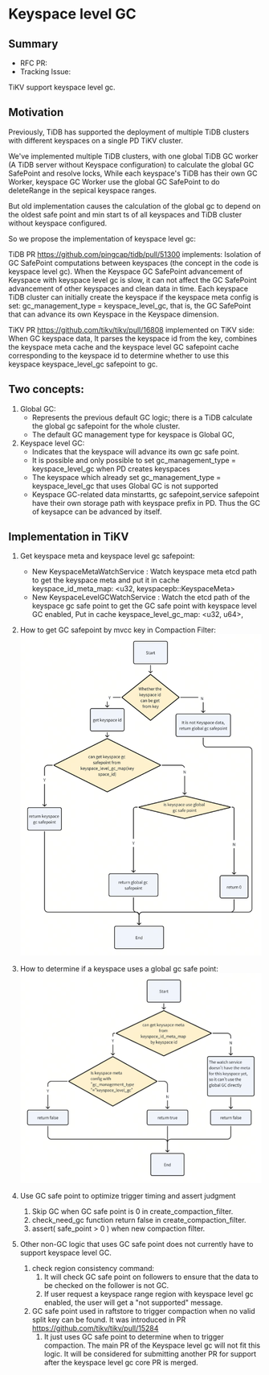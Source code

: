 # Keyspace level GC

## Summary

- RFC PR:
- Tracking Issue: 

TiKV support keyspace level gc.

## Motivation

Previously, TiDB has supported the deployment of multiple TiDB clusters with different keyspaces on a single PD TiKV cluster.

We've implemented multiple TiDB clusters, with one global TiDB GC worker (A TiDB server without Keyspace configuration) to calculate the global GC SafePoint and resolve locks, While each keyspace's TiDB has their own GC Worker, keyspace GC Worker use the global GC SafePoint to do deleteRange in the sepical keyspace ranges.

But old implementation causes the calculation of the global gc to depend on the oldest safe point and min start ts of all keyspaces and TiDB cluster without keyspace configured.

So we propose the implementation of keyspace level gc:

TiDB PR https://github.com/pingcap/tidb/pull/51300 implements: Isolation of GC SafePoint computations between keyspaces (the concept in the code is keyspace level gc). When the Keyspace GC SafePoint advancement of Keyspace with keyspace level gc is slow, it can not affect the GC SafePoint advancement of other keyspaces and clean data in time. Each keyspace TiDB cluster can initially create the keyspace if the keyspace meta config is set: gc_management_type = keyspace_level_gc, that is, the GC SafePoint that can advance its own Keyspace in the Keyspace dimension.

TiKV PR https://github.com/tikv/tikv/pull/16808 implemented on TiKV side: When GC keyspace data, It parses the keyspace id from the key, combines the keyspace meta cache and the keyspace level GC safepoint cache corresponding to the keyspace id to determine whether to use this keyspace keyspace_level_gc safepoint to gc.


## Two concepts:
1. Global GC:
    - Represents the previous default GC logic; there is a TiDB calculate the global gc safepoint for the whole cluster.
    - The default GC management type for keyspace is Global GC,
2. Keyspace level GC:
    - Indicates that the keyspace will advance its own gc safe point.
    - It is possible and only possible to set gc_management_type = keyspace_level_gc when PD creates keyspaces
    - The keyspace which already set gc_management_type = keyspace_level_gc that uses Global GC is not supported
    - Keyspace GC-related data minstartts, gc safepoint,service safepoint have their own storage path with keyspace prefix in PD. Thus the GC of keysapce can be advanced by itself.


## Implementation in TiKV
1. Get keyspace meta and keyspace level gc safepoint:
    - New KeyspaceMetaWatchService : Watch keyspace meta etcd path to get the keyspace meta and put it in cache keyspace_id_meta_map: <u32, keyspacepb::KeyspaceMeta>
    - New KeyspaceLevelGCWatchService : Watch the etcd path of the keyspace gc safe point to get the GC safe point with keyspace level GC enabled, Put in cache keyspace_level_gc_map: <u32, u64>,

2. How to get GC safepoint by mvcc key in Compaction Filter:
![img.png](../media/keyspace-level-gc-get-gc-sp.png)

3. How to determine if a keyspace uses a global gc safe point:
![img.png](../media/keyspace-level-gc-is-global-gc.png)

4. Use GC safe point to optimize trigger timing and assert judgment
   1. Skip GC when GC safe point is 0 in create_compaction_filter.
   2. check_need_gc function return false in create_compaction_filter.
   3. assert( safe_point > 0 ) when new compaction filter.

5. Other non-GC logic that uses GC safe point does not currently have to support keyspace level GC.
   1. check region consistency command: 
      1. It will check GC safe point on followers to ensure that the data to be checked on the follower is not GC. 
      2. If user request a keyspace range region with keyspace level gc enabled, the user will get a "not supported" message.
   2. GC safe point used in raftstore to trigger compaction when no valid split key can be found. It was introduced in PR https://github.com/tikv/tikv/pull/15284
      1. It just uses GC safe point to determine when to trigger compaction. The main PR of the Keyspace level gc will not fit this logic. It will be considered for submitting another PR for support after the keyspace level gc core PR is merged.